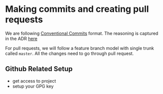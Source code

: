 # Making commits and creating pull requests

We are following [Conventional Commits](https://www.conventionalcommits.org/en/v1.0.0/) format. The reasoning is captured in the ADR [here](../adr/0003-conventional-commits.md)

For pull requests, we will follow a feature branch model with single trunk called `master`. All the changes need to go through pull request.

## Github Related Setup

- get access to project
- setup your GPG key
